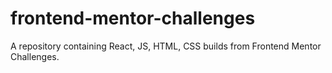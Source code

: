 # frontend-mentor-challenges
A repository containing React, JS, HTML, CSS builds from Frontend Mentor Challenges.
